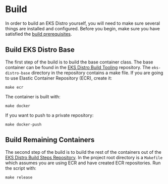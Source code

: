 # Build

In order to build an EKS Distro yourself, you will need to make sure several things
are installed and configured. Before you begin, make sure you have
satisfied the [build prerequisites](build-prerequisites.md).

## Build EKS Distro Base

The first step of the build is to build the base container class. The
base container can be found in the
[EKS Distro Build Tooling](https://github.com/aws/eks-distro-build-tooling) repository.
The `eks-distro-base` directory in the repository contains a make file. If you are
going to use Elastic Container Repository (ECR), create it:

    make ecr

The container is built with:

    make docker

If you want to push to a private repository:

    make docker-push

## Build Remaining Containers

The second step of the build is to build the rest of the containers out
of the [EKS Distro Build Steps Repository](https://github.com/aws/eks-distro).
In the project root directory is a `Makefile` which assumes
you are using ECR and have created ECR repositories. Run the script with:

    make release
